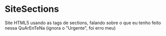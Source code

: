 # SiteSections
Site HTML5 usando as tags de sections, falando sobre o que eu tenho feito nessa QuArEnTeNa (ignora o "Urgente", foi erro meu)
